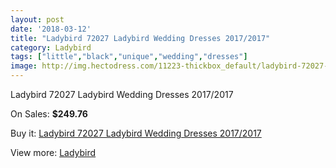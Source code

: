 ```yaml
---
layout: post
date: '2018-03-12'
title: "Ladybird 72027 Ladybird Wedding Dresses 2017/2017"
category: Ladybird
tags: ["little","black","unique","wedding","dresses"]
image: http://img.hectodress.com/11223-thickbox_default/ladybird-72027-ladybird-wedding-dresses-2012-2013.jpg
---
```

Ladybird 72027 Ladybird Wedding Dresses 2017/2017

On Sales: **$249.76**
<a href="https://www.hectodress.com/ladybird/5554-ladybird-72027-ladybird-wedding-dresses-2012-2013.html"><amp-img layout="responsive" width="600" height="600" src="//img.hectodress.com/11223-thickbox_default/ladybird-72027-ladybird-wedding-dresses-2012-2013.jpg" alt="Ladybird 72027 Ladybird Wedding Dresses 2017/2017 0" /></a>

Buy it: [Ladybird 72027 Ladybird Wedding Dresses 2017/2017](https://www.hectodress.com/ladybird/5554-ladybird-72027-ladybird-wedding-dresses-2012-2013.html "Ladybird 72027 Ladybird Wedding Dresses 2017/2017")

View more: [Ladybird](https://www.hectodress.com/92-ladybird "Ladybird")